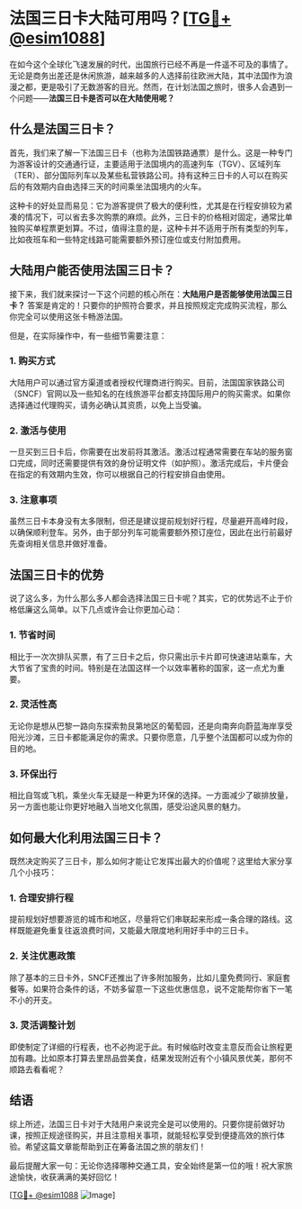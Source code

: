 # 法国三日卡大陆可用吗？[[TG💪+ @esim1088](https://t.me/s/esim1088)]

在如今这个全球化飞速发展的时代，出国旅行已经不再是一件遥不可及的事情了。无论是商务出差还是休闲旅游，越来越多的人选择前往欧洲大陆，其中法国作为浪漫之都，更是吸引了无数游客的目光。然而，在计划法国之旅时，很多人会遇到一个问题——**法国三日卡是否可以在大陆使用呢？**

## 什么是法国三日卡？

首先，我们来了解一下法国三日卡（也称为法国铁路通票）是什么。这是一种专门为游客设计的交通通行证，主要适用于法国境内的高速列车（TGV）、区域列车（TER）、部分国际列车以及某些私营铁路公司。持有这种三日卡的人可以在购买后的有效期内自由选择三天的时间乘坐法国境内的火车。

这种卡的好处显而易见：它为游客提供了极大的便利性，尤其是在行程安排较为紧凑的情况下，可以省去多次购票的麻烦。此外，三日卡的价格相对固定，通常比单独购买单程票更划算。不过，值得注意的是，这种卡并不适用于所有类型的列车，比如夜班车和一些特定线路可能需要额外预订座位或支付附加费用。

## 大陆用户能否使用法国三日卡？

接下来，我们就来探讨一下这个问题的核心所在：**大陆用户是否能够使用法国三日卡？** 答案是肯定的！只要你的护照符合要求，并且按照规定完成购买流程，那么你完全可以使用这张卡畅游法国。

但是，在实际操作中，有一些细节需要注意：

### 1. **购买方式**
大陆用户可以通过官方渠道或者授权代理商进行购买。目前，法国国家铁路公司（SNCF）官网以及一些知名的在线旅游平台都支持国际用户的购买需求。如果你选择通过代理购买，请务必确认其资质，以免上当受骗。

### 2. **激活与使用**
一旦买到三日卡后，你需要在出发前将其激活。激活过程通常需要在车站的服务窗口完成，同时还需要提供有效的身份证明文件（如护照）。激活完成后，卡片便会在指定的有效期内生效，你可以根据自己的行程安排自由使用。

### 3. **注意事项**
虽然三日卡本身没有太多限制，但还是建议提前规划好行程，尽量避开高峰时段，以确保顺利登车。另外，由于部分列车可能需要额外预订座位，因此在出行前最好先查询相关信息并做好准备。

## 法国三日卡的优势

说了这么多，为什么那么多人都会选择法国三日卡呢？其实，它的优势远不止于价格低廉这么简单。以下几点或许会让你更加心动：

### 1. **节省时间**
相比于一次次排队买票，有了三日卡之后，你只需出示卡片即可快速进站乘车，大大节省了宝贵的时间。特别是在法国这样一个以效率著称的国家，这一点尤为重要。

### 2. **灵活性高**
无论你是想从巴黎一路向东探索勃艮第地区的葡萄园，还是向南奔向蔚蓝海岸享受阳光沙滩，三日卡都能满足你的需求。只要你愿意，几乎整个法国都可以成为你的目的地。

### 3. **环保出行**
相比自驾或飞机，乘坐火车无疑是一种更为环保的选择。一方面减少了碳排放量，另一方面也能让你更好地融入当地文化氛围，感受沿途风景的魅力。

## 如何最大化利用法国三日卡？

既然决定购买了三日卡，那么如何才能让它发挥出最大的价值呢？这里给大家分享几个小技巧：

### 1. **合理安排行程**
提前规划好想要游览的城市和地区，尽量将它们串联起来形成一条合理的路线。这样既能避免重复往返浪费时间，又能最大限度地利用好手中的三日卡。

### 2. **关注优惠政策**
除了基本的三日卡外，SNCF还推出了许多附加服务，比如儿童免费同行、家庭套餐等。如果符合条件的话，不妨多留意一下这些优惠信息，说不定能帮你省下一笔不小的开支。

### 3. **灵活调整计划**
即使制定了详细的行程表，也不必拘泥于此。有时候临时改变主意反而会让旅程更加有趣。比如原本打算去里昂品尝美食，结果发现附近有个小镇风景优美，那何不顺路去看看呢？

## 结语

综上所述，法国三日卡对于大陆用户来说完全是可以使用的。只要你提前做好功课，按照正规途径购买，并且注意相关事项，就能轻松享受到便捷高效的旅行体验。希望这篇文章能帮助到正在筹备法国之旅的朋友们！

最后提醒大家一句：无论你选择哪种交通工具，安全始终是第一位的哦！祝大家旅途愉快，收获满满的美好回忆！

[[TG💪+ @esim1088](https://t.me/s/esim1088) ![Image](https://i.postimg.cc/4NQfJmqS/Snipaste-2025-05-13-00-14-12.png)]